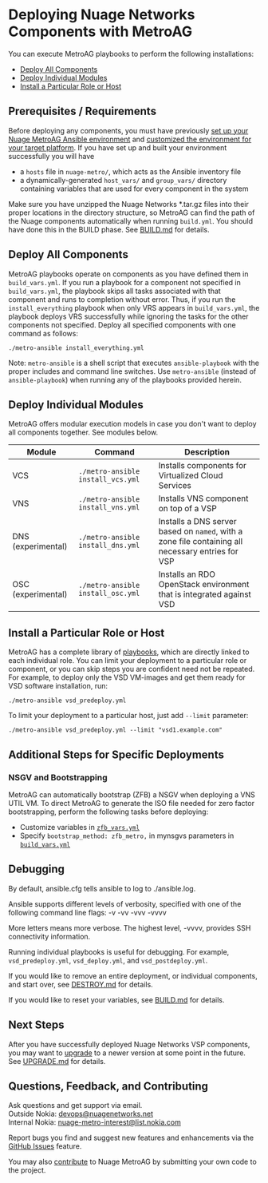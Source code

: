 # Deploying Nuage Networks Components with MetroAG
You can execute MetroAG playbooks to perform the following installations:
* [Deploy All Components](#deploy-all-components)  
* [Deploy Individual Modules](#deploy-individual-modules)  
* [Install a Particular Role or Host](#install-a-particular-role-or-host)  
## Prerequisites / Requirements
Before deploying any components, you must have previously [set up your Nuage MetroAG Ansible environment](SETUP.md "link to SETUP documentation") and [customized the environment for your target platform](BUILD.md "link to BUILD documentation"). If you have set up and built your environment successfully you will have
* a `hosts` file in `nuage-metro/`, which acts as the Ansible inventory file
* a dynamically-generated `host_vars/` and `group_vars/` directory containing variables that are used for every component in the system

Make sure you have unzipped the Nuage Networks *.tar.gz files into their proper locations in the directory structure, so MetroAG can find the path of the Nuage components automatically when running `build.yml`. You should have done this in the BUILD phase. See [BUILD.md](BUILD.md) for details.
## Deploy All Components
MetroAG playbooks operate on components as you have defined them in `build_vars.yml`. If you run a playbook for a component not specified in `build_vars.yml`, the playbook skips all tasks associated with that component and runs to completion without error. Thus, if you run the `install_everything` playbook when only VRS appears in `build_vars.yml`, the playbook deploys VRS successfully while ignoring the tasks for the other components not specified. Deploy all specified components with one command as follows:
```
./metro-ansible install_everything.yml
```
Note: `metro-ansible` is a shell script that executes `ansible-playbook` with the proper includes and command line switches. Use `metro-ansible` (instead of `ansible-playbook`) when running any of the playbooks provided herein.
## Deploy Individual Modules
MetroAG offers modular execution models in case you don't want to deploy all components together. See modules below.

Module | Command | Description
 ---|---|---
VCS | `./metro-ansible install_vcs.yml` | Installs components for Virtualized Cloud Services
VNS | `./metro-ansible install_vns.yml` | Installs VNS component on top of a VSP
DNS<br>(experimental) | `./metro-ansible install_dns.yml` | Installs a DNS server based on `named`, with a zone file containing all necessary entries for VSP
OSC (experimental) | `./metro-ansible install_osc.yml` | Installs an RDO OpenStack environment that is integrated against VSD

## Install a Particular Role or Host
MetroAG has a complete library of [playbooks](/playbooks "link to playbooks directory"), which are directly linked to each individual role. You can limit your deployment to a particular role or component, or you can skip steps you are confident need not be repeated. For example, to deploy only the VSD VM-images and get them ready for VSD software installation, run:
```
./metro-ansible vsd_predeploy.yml
```
 To limit your deployment to a particular host, just add `--limit` parameter:
 ```
 ./metro-ansible vsd_predeploy.yml --limit "vsd1.example.com"
```
## Additional Steps for Specific Deployments
### NSGV and Bootstrapping
MetroAG can automatically bootstrap (ZFB) a NSGV when deploying a VNS UTIL VM. To direct MetroAG to generate the ISO file needed for zero factor bootstrapping, perform the following tasks before deploying:

* Customize variables in [`zfb_vars.yml`](/zfb_vars.yml "link to zfb_vars.yml file")
* Specify `bootstrap_method: zfb_metro,` in mynsgvs parameters in [`build_vars.yml`](/build_vars.yml "link to build_vars.yml file")

## Debugging
By default, ansible.cfg tells ansible to log to ./ansible.log.

Ansible supports different levels of verbosity, specified with one of the following command line flags:
-v
-vv
-vvv
-vvvv

More letters means more verbose. The highest level, -vvvv, provides SSH connectivity information.

Running individual playbooks is useful for debugging. For example, `vsd_predeploy.yml`, `vsd_deploy.yml`, and `vsd_postdeploy.yml`.

If you would like to remove an entire deployment, or individual components, and start over, see [DESTROY.md](DESTROY.md "link to DESTROY documentation") for details.

If you would like to reset your variables, see [BUILD.md](BUILD.md "link to BUILD documentation") for details.
## Next Steps
After you have successfully deployed Nuage Networks VSP components, you may want to [upgrade](UPGRADE.md) to a newer version at some point in the future. See [UPGRADE.md](UPGRADE.md) for details.

## Questions, Feedback, and Contributing
Ask questions and get support via email.  
  Outside Nokia: [devops@nuagenetworks.net](mailto:deveops@nuagenetworks.net "send email to nuage-metro project")  
  Internal Nokia: [nuage-metro-interest@list.nokia.com](mailto:nuage-metro-interest@list.nokia.com "send email to nuage-metro project")

Report bugs you find and suggest new features and enhancements via the [GitHub Issues](https://github.com/nuagenetworks/nuage-metro/issues "nuage-metro issues") feature.

You may also [contribute](../CONTRIBUTING.md) to Nuage MetroAG by submitting your own code to the project.
